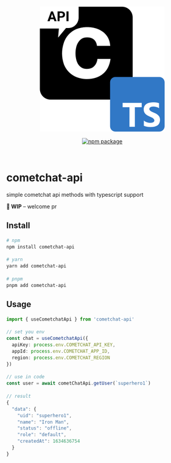 <p align="center">
  <img src="logo.svg" alt="cometchat-api">
</p>
<p align="center">
  <a href="https://npmjs.com/package/cometchat-api"><img src="https://img.shields.io/npm/v/cometchat-api.svg" alt="npm package"></a>
</p>
<br/>

# cometchat-api

simple cometchat api methods with typescript support

**🚧 WIP** – welcome pr

## Install

```sh
# npm
npm install cometchat-api

# yarn
yarn add cometchat-api

# pnpm
pnpm add cometchat-api
```

## Usage

```ts
import { useCometchatApi } from 'cometchat-api'

// set you env
const chat = useCometchatApi({
  apiKey: process.env.COMETCHAT_API_KEY,
  appId: process.env.COMETCHAT_APP_ID,
  region: process.env.COMETCHAT_REGION
})

// use in code
const user = await cometChatApi.getUser(`superhero1`)

// result
{
  "data": {
    "uid": "superhero1",
    "name": "Iron Man",
    "status": "offline",
    "role": "default",
    "createdAt": 1634636754
  }
}

```
